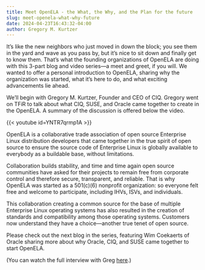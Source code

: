```yaml
---
title: Meet OpenELA - the What, the Why, and the Plan for the future
slug: meet-openela-what-why-future
date: 2024-04-23T16:43:32-04:00
author: Gregory M. Kurtzer
---
```


It’s like the new neighbors who just moved in down the block; you see them in the yard and wave as you pass by, but it’s nice to sit down and finally get to know them. That’s what the founding organizations of OpenELA are doing with this 3-part blog and video series—a meet and greet, if you will. We wanted to offer a personal introduction to OpenELA, sharing why the organization was started, what it’s here to do, and what exciting advancements lie ahead. 

We’ll begin with Gregory M. Kurtzer, Founder and CEO of CIQ. Gregory went on TFiR to talk about what CIQ, SUSE, and Oracle came together to create in the OpenELA. A summary of the discussion is offered below the video.


{{< youtube id=YNTR7qrmp1A >}}

OpenELA is a collaborative trade association of open source Enterprise Linux distribution developers that came together in the true spirit of open source to ensure the source code of Enterprise Linux is globally available to everybody as a buildable base, without limitations.  

Collaboration builds stability, and time and time again open source communities have asked for their projects to remain free from corporate control and therefore secure, transparent, and reliable. That is why OpenELA was started as a 501(c)(6) nonprofit organization: so everyone felt free and welcome to participate, including IHVs, ISVs, and individuals.

This collaboration creating a common source for the base of multiple Enterprise Linux operating systems has also resulted in the creation of standards and compatibility among those operating systems. Customers now understand they have a choice—another true tenet of open source.


Please check out the next blog in the series, featuring Wim Coekaerts of Oracle sharing more about why Oracle, CIQ, and SUSE came together to start OpenELA.

(You can watch the full interview with Greg [here](https://www.youtube.com/watch?v=YNTR7qrmp1A).)

